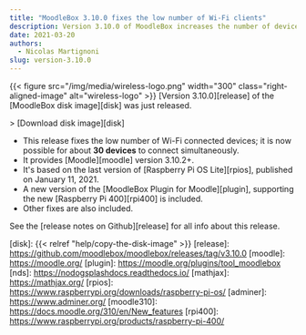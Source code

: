 ```yaml
---
title: "MoodleBox 3.10.0 fixes the low number of Wi-Fi clients"
description: Version 3.10.0 of MoodleBox increases the number of devices connected simultaneously via Wi-Fi to approximately 30 devices.
date: 2021-03-20
authors:
  - Nicolas Martignoni
slug: version-3.10.0
---
```


{{< figure src="/img/media/wireless-logo.png" width="300" class="right-aligned-image" alt="wireless-logo" >}}
[Version 3.10.0][release] of the [MoodleBox disk image][disk] was just released.

&gt; [Download disk image][disk]

  - This release fixes the low number of Wi-Fi connected devices; it is now possible for about __30 devices__ to connect simultaneously.
  - It provides [Moodle][moodle] version 3.10.2+.
  - It's based on the last version of [Raspberry Pi OS Lite][rpios], published on January 11, 2021.
  - A new version of the [MoodleBox Plugin for Moodle][plugin], supporting the new [Raspberry Pi 400][rpi400] is included.
  - Other fixes are also included.

See the [release notes on Github][release] for all info about this release.

 [disk]: {{< relref "help/copy-the-disk-image" >}}
 [release]: https://github.com/moodlebox/moodlebox/releases/tag/v3.10.0
 [moodle]: https://moodle.org/
 [plugin]: https://moodle.org/plugins/tool_moodlebox
 [nds]: https://nodogsplashdocs.readthedocs.io/
 [mathjax]: https://mathjax.org/
 [rpios]: https://www.raspberrypi.org/downloads/raspberry-pi-os/
 [adminer]: https://www.adminer.org/
 [moodle310]: https://docs.moodle.org/310/en/New_features
 [rpi400]: https://www.raspberrypi.org/products/raspberry-pi-400/

